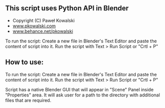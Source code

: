 ## This script uses Python API in Blender

 - Copyright (C) Paweł Kowalski
 - www.pkowalski.com
 - www.behance.net/pkowalski

 To run the script:
 Create a new file in Blender's Text Editor and paste the content of script into it.
 Run the script with Text > Run Script or "Crtl + P" 

## How to use:

 To run the script:
 Create a new file in Blender's Text Editor and paste the content of script into it.
 Run the script with Text > Run Script or "Crtl + P" 
 
 Script has a native Blender GUI that will appear in "Scene" Panel inside "Properties" area. 
 It will ask user for a path to the directory with additional files that are required.
